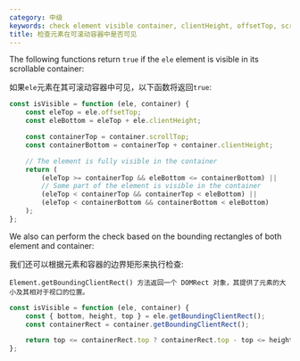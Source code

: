 ```yaml
---
category: 中级
keywords: check element visible container, clientHeight, offsetTop, scrollTop
title: 检查元素在可滚动容器中是否可见
---
```


The following functions return `true` if the `ele` element is visible in its scrollable container:

如果` ele `元素在其可滚动容器中可见，以下函数将返回` true `:


```js
const isVisible = function (ele, container) {
    const eleTop = ele.offsetTop;
    const eleBottom = eleTop + ele.clientHeight;

    const containerTop = container.scrollTop;
    const containerBottom = containerTop + container.clientHeight;

    // The element is fully visible in the container
    return (
        (eleTop >= containerTop && eleBottom <= containerBottom) ||
        // Some part of the element is visible in the container
        (eleTop < containerTop && containerTop < eleBottom) ||
        (eleTop < containerBottom && containerBottom < eleBottom)
    );
};
```

We also can perform the check based on the bounding rectangles of both element and container:

我们还可以根据元素和容器的边界矩形来执行检查:

```
Element.getBoundingClientRect() 方法返回一个 DOMRect 对象，其提供了元素的大小及其相对于视口的位置。
```

```js
const isVisible = function (ele, container) {
    const { bottom, height, top } = ele.getBoundingClientRect();
    const containerRect = container.getBoundingClientRect();

    return top <= containerRect.top ? containerRect.top - top <= height : bottom - containerRect.bottom <= height;
};
```

